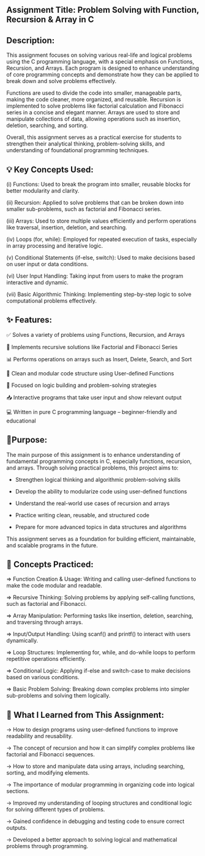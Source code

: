 
## Assignment Title: Problem Solving with Function, Recursion & Array in C



##  Description:
This assignment focuses on solving various real-life and logical problems using the C programming language, with a special emphasis on Functions, Recursion, and Arrays. Each program is designed to enhance understanding of core programming concepts and demonstrate how they can be applied to break down and solve problems effectively.

Functions are used to divide the code into smaller, manageable parts, making the code cleaner, more organized, and reusable. Recursion is implemented to solve problems like factorial calculation and Fibonacci series in a concise and elegant manner. Arrays are used to store and manipulate collections of data, allowing operations such as insertion, deletion, searching, and sorting.

Overall, this assignment serves as a practical exercise for students to strengthen their analytical thinking, problem-solving skills, and understanding of foundational programming techniques.


## 💡 Key Concepts Used:
(i) Functions: Used to break the program into smaller, reusable blocks for better modularity and clarity.

(ii) Recursion: Applied to solve problems that can be broken down into smaller sub-problems, such as factorial and Fibonacci series.

(iii) Arrays: Used to store multiple values efficiently and perform operations like traversal, insertion, deletion, and searching.

(iv) Loops (for, while): Employed for repeated execution of tasks, especially in array processing and iterative logic.

(v) Conditional Statements (if-else, switch): Used to make decisions based on user input or data conditions.

(vi) User Input Handling: Taking input from users to make the program interactive and dynamic.

(vii) Basic Algorithmic Thinking: Implementing step-by-step logic to solve computational problems effectively.
## ✨ Features:
✅ Solves a variety of problems using Functions, Recursion, and Arrays

🔁 Implements recursive solutions like Factorial and Fibonacci Series

📊 Performs operations on arrays such as Insert, Delete, Search, and Sort

🧩 Clean and modular code structure using User-defined Functions

🎯 Focused on logic building and problem-solving strategies

📥 Interactive programs that take user input and show relevant output

💻 Written in pure C programming language – beginner-friendly and educational


## 🔔Purpose:
The main purpose of this assignment is to enhance understanding of fundamental programming concepts in C, especially functions, recursion, and arrays. Through solving practical problems, this project aims to:

* Strengthen logical thinking and algorithmic problem-solving skills

* Develop the ability to modularize code using user-defined functions

* Understand the real-world use cases of recursion and arrays

* Practice writing clean, reusable, and structured code

* Prepare for more advanced topics in data structures and algorithms

This assignment serves as a foundation for building efficient, maintainable, and scalable programs in the future.
## 🧠 Concepts Practiced:
=> Function Creation & Usage: Writing and calling user-defined functions to make the code modular and readable.

=> Recursive Thinking: Solving problems by applying self-calling functions, such as factorial and Fibonacci.

=> Array Manipulation: Performing tasks like insertion, deletion, searching, and traversing through arrays.

=> Input/Output Handling: Using scanf() and printf() to interact with users dynamically.

=> Loop Structures: Implementing for, while, and do-while loops to perform repetitive operations efficiently.

=> Conditional Logic: Applying if-else and switch-case to make decisions based on various conditions.

=> Basic Problem Solving: Breaking down complex problems into simpler sub-problems and solving them logically.


## 📘 What I Learned from This Assignment:
-> How to design programs using user-defined functions to improve readability and reusability.

-> The concept of recursion and how it can simplify complex problems like factorial and Fibonacci sequences.

-> How to store and manipulate data using arrays, including searching, sorting, and modifying elements.

-> The importance of modular programming in organizing code into logical sections.

-> Improved my understanding of looping structures and conditional logic for solving different types of problems.

-> Gained confidence in debugging and testing code to ensure correct outputs.

-> Developed a better approach to solving logical and mathematical problems through programming.
